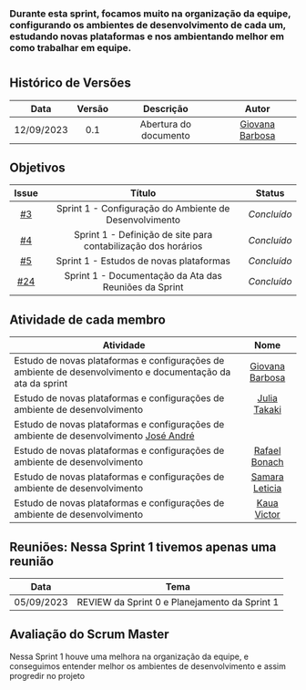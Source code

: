 ### Durante esta sprint, focamos muito na organização da equipe, configurando os ambientes de desenvolvimento de cada um, estudando novas plataformas e nos ambientando melhor em como trabalhar em equipe.

#

## Histórico de Versões

| Data       | Versão | Descrição                                 | Autor             |
| :--------: | :----: | :--------------------:                    | :---------------: |
| 12/09/2023 |  0.1   | Abertura do documento                     | [Giovana Barbosa ](https://github.com/gio221) |

## Objetivos

|                            Issue                             |              Título               |                    Status                     |
| :----------------------------------------------------------: | :-------------------------------: | :-------------------------------------------------: |
| [#3](https://github.com/unb-mds/2023-2-Squad07/issues/3) | Sprint 1 - Configuração do Ambiente de Desenvolvimento | _Concluído_ |
| [#4](https://github.com/unb-mds/2023-2-Squad07/issues/4) | Sprint 1 - Definição de site para contabilização dos horários | _Concluído_ |
|[#5](https://github.com/unb-mds/2023-2-Squad07/issues/5) |  Sprint 1 - Estudos de novas plataformas   |  _Concluído_|
| [#24](https://github.com/unb-mds/2023-2-Squad07/issues/24) | Sprint 1 - Documentação da Ata das Reuniões da Sprint  |  _Concluído_|

## Atividade de cada membro
| Atividade        |                                                                           Nome                                                                            |
| ------------- | :-------------------------------------------------------------------------------------------------------------------------------------------------------: |
| Estudo de novas plataformas e configurações de ambiente de desenvolvimento e documentação da ata da sprint  |                                                    [Giovana Barbosa ](https://github.com/gio221)                                                    |
| Estudo de novas plataformas e configurações de ambiente de desenvolvimento |                                                    [Julia Takaki](https://github.com/juliatakaki)                                                    |
|Estudo de novas plataformas e configurações de ambiente de desenvolvimento                         [José André](https://github.com/joseandre25)                                                     |
|Estudo de novas plataformas e configurações de ambiente de desenvolvimento  |                                                    [Rafael Bonach](https://github.com/RafaBonach)                                                    |
|Estudo de novas plataformas e configurações de ambiente de desenvolvimento    |                                                    [Samara Leticia](https://github.com/samarawwleticia)                                                    |
| Estudo de novas plataformas e configurações de ambiente de desenvolvimento | [Kaua Victor](https://github.com/Kauanviictor) |


## Reuniões: Nessa Sprint 1 tivemos apenas uma reunião

| Data       | Tema                             
| :---------:| :---------------------------------------------:      
| 05/09/2023 |  REVIEW da Sprint 0 e Planejamento da Sprint 1   

## Avaliação do Scrum Master

Nessa Sprint 1 houve uma melhora na organização da equipe, e conseguimos entender melhor os ambientes de desenvolvimento e assim progredir no projeto